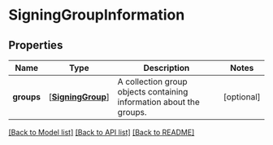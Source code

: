 # SigningGroupInformation

## Properties
Name | Type | Description | Notes
------------ | ------------- | ------------- | -------------
**groups** | [[**SigningGroup**](SigningGroup.md)] | A collection group objects containing information about the groups. | [optional] 

[[Back to Model list]](../README.md#documentation-for-models) [[Back to API list]](../README.md#documentation-for-api-endpoints) [[Back to README]](../README.md)


